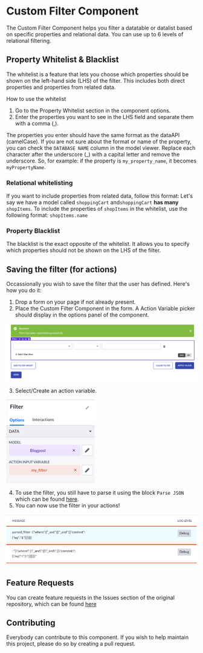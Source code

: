 # Custom Filter Component

The Custom Filter Component helps you filter a datatable or datalist based on specific properties and relational data. You can use up to 6 levels of relational filtering.

## Property Whitelist & Blacklist

The whitelist is a feature that lets you choose which properties should be shown on the left-hand side (LHS) of the filter. This includes both direct properties and properties from related data.

How to use the whitelist

1. Go to the Property Whitelist section in the component options.
2. Enter the properties you want to see in the LHS field and separate them with a comma (,).

The properties you enter should have the same format as the dataAPI (camelCase). If you are not sure about the format or name of the property, you can check the `DATABASE NAME` column in the model viewer. Replace each character after the underscore (_) with a capital letter and remove the underscore. So, for example: if the property is `my_property_name`, it becomes `myPropertyName`.

### Relational whitelisting

If you want to include properties from related data, follow this format:
Let's say we have a model called `shoppingCart` and`shoppingCart` **has many** `shopItems`. To include the properties of `shopItems` in the whitelist, use the following format:
`shopItems.name`

### Property Blacklist

The blacklist is the exact opposite of the whitelist. It allows you to specify which properties should not be shown on the LHS of the filter.

## Saving the filter (for actions)

Occassionally you wish to save the filter that the user has defined. Here's how you do it:
1. Drop a form on your page if not already present.
2. Place the Custom Filter Component in the form. A Action Variable picker should display in the options panel of the component.

![Filter in form](public/image.png)

3. Select/Create an action variable.

![Filter Options](public/image1.png)

4. To use the filter, you still have to parse it using the block `Parse JSON` which can be found [here](https://my.bettyblocks.com/block-store/0e2b5a6c-24ae-4f7f-9d07-10ab64c9155c).
5. You can now use the filter in your actions! 

![Logging](public/image2.png)




## Feature Requests

You can create feature requests in the Issues section of the original repository, which can be found [here](https://github.com/Betty-Services/CustomFilter/issues)

## Contributing

Everybody can contribute to this component. If you wish to help maintain this project, please do so by creating a pull request. 